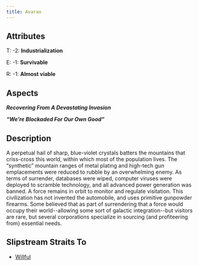 ```yaml
---
title: Avarax
---
```


## Attributes

T: \-2: **Industrialization**

E: \-1: **Survivable**

R: \-1: **Almost viable**

## Aspects

***Recovering From A Devastating Invasion***

***“We’re Blockaded For Our Own Good”***

## Description

A perpetual hail of sharp, blue-violet crystals batters the mountains that criss-cross this world, within which most of
the population lives. The “synthetic” mountain ranges of metal plating and high-tech gun emplacements were reduced to
rubble by an overwhelming enemy. As terms of surrender, databases were wiped, computer viruses were deployed to scramble
technology, and all advanced power generation was banned. A force remains in orbit to monitor and regulate visitation.
This civilization has not invented the automobile, and uses primitive gunpowder firearms. Some believed that as part of
surrendering that a force would occupy their world--allowing some sort of galactic integration--but visitors are rare,
but several corporations specialize in sourcing (and profiteering from) essential needs.

## Slipstream Straits To

* [Willful](willful)
